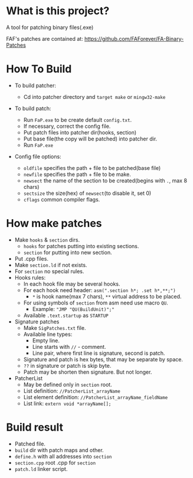 # What is this project?
A tool for patching binary files(.exe)

FAF's patches are contained at: https://github.com/FAForever/FA-Binary-Patches
# How To Build
- To build patcher:
  - Cd into patcher directory and `target make` or `mingw32-make`

- To build patch:
  - Run `FaP.exe` to be create default `config.txt`.
  - If necessary, correct the config file.
  - Put patch files into patcher dir(hooks, section)
  - Put base file(the copy will be patched) into patcher dir.
  - Run `FaP.exe`

- Config file options:
  - `oldfile` specifies the path + file to be patched(base file)
  - `newfile` specifies the path + file to be make.
  - `newsect` the name of the section to be created(begins with `.`, max 8 chars)
  - `sectsize` the size(hex) of `newsect`(to disable it, set 0)
  - `cflags` common compiler flags.
# How make patches
- Make `hooks` & `section` dirs.
  - `hooks` for patches putting into existing sections.
  - `section` for putting into new section.
- Put .cpp files.
- Make `section.ld` if not exists.
- For `section` no special rules.
- Hooks rules:
  - In each hook file may be several hooks.
  - For each hook need header: `asm(".section h*; .set h*,**;")`
    - `*` is hook name(max 7 chars), `**` virtual address to be placed.
  - For using symbols of `section` from asm need use macro `QU`.
    - Example: `"JMP "QU(BuildUnit)";"`
  - Available `.text.startup` as `STARTUP`
- Signature patches
  - Make `SigPatches.txt` file.
  - Available line types:
    - Empty line.
    - Line starts with `//` - comment.
    - Line pair, where first line is signature, second is patch.
  - Signature and patch is hex bytes, that may be separate by space.
  - `??` in signature or patch is skip byte.
  - Patch may be shorten then signature. But not longer.
- PatcherList
  - May be defined only in `section` root.
  - List definition: `//PatcherList_arrayName`
  - List element definition: `//PatcherList_arrayName_fieldName`
  - List link: `extern void *arrayName[];`
# Build result
- Patched file.
- `build` dir with patch maps and other.
- `define.h` with all addresses into `section`
- `section.cpp` root .cpp for `section`
- `patch.ld` linker script.
